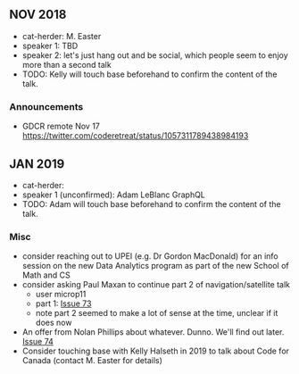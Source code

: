 

## NOV 2018

- cat-herder: M. Easter
- speaker 1: TBD
- speaker 2: let's just hang out and be social, which people seem to enjoy more than a second talk
- TODO: Kelly will touch base beforehand to confirm the content of the talk.

### Announcements
- GDCR remote Nov 17 https://twitter.com/coderetreat/status/1057311789438984193

## JAN 2019

- cat-herder: 
- speaker 1 (unconfirmed): Adam LeBlanc GraphQL
- TODO: Adam will touch base beforehand to confirm the content of the talk.

### Misc

* consider reaching out to UPEI (e.g. Dr Gordon MacDonald) for an info session on the new Data Analytics program as part of the new School of Math and CS
* consider asking Paul Maxan to continue part 2 of navigation/satellite talk
    * user microp11 
    * part 1: [Issue 73](https://github.com/peidevs/Event_Resources/issues/73)
    * note part 2 seemed to make a lot of sense at the time, unclear if it does now
* An offer from Nolan Phillips about whatever. Dunno. We'll find out later. [Issue 74](https://github.com/peidevs/Event_Resources/issues/74)
* Consider touching base with Kelly Halseth in 2019 to talk about Code for Canada (contact M. Easter for details)
